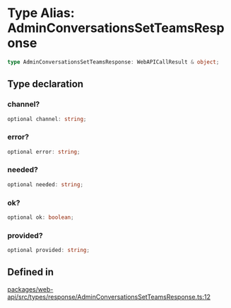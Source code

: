 # Type Alias: AdminConversationsSetTeamsResponse

```ts
type AdminConversationsSetTeamsResponse: WebAPICallResult & object;
```

## Type declaration

### channel?

```ts
optional channel: string;
```

### error?

```ts
optional error: string;
```

### needed?

```ts
optional needed: string;
```

### ok?

```ts
optional ok: boolean;
```

### provided?

```ts
optional provided: string;
```

## Defined in

[packages/web-api/src/types/response/AdminConversationsSetTeamsResponse.ts:12](https://github.com/slackapi/node-slack-sdk/blob/main/packages/web-api/src/types/response/AdminConversationsSetTeamsResponse.ts#L12)
